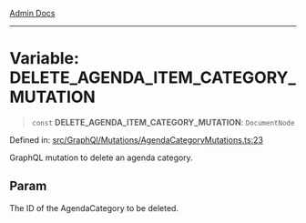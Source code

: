 [Admin Docs](/)

***

# Variable: DELETE\_AGENDA\_ITEM\_CATEGORY\_MUTATION

> `const` **DELETE\_AGENDA\_ITEM\_CATEGORY\_MUTATION**: `DocumentNode`

Defined in: [src/GraphQl/Mutations/AgendaCategoryMutations.ts:23](https://github.com/abhassen44/talawa-admin/blob/bb7b6d5252385a81ad100b897eb0cba4f7ba10d2/src/GraphQl/Mutations/AgendaCategoryMutations.ts#L23)

GraphQL mutation to delete an agenda category.

## Param

The ID of the AgendaCategory to be deleted.
